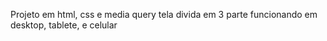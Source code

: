 Projeto em html, css e media query tela divida em 3 parte funcionando em desktop, tablete, e celular 
